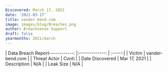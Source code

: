 ```yaml
---
Discovered: March 17, 2021
date: '2021-03-17'
title: vander-bend.com
image: images/blog/Breaches.png
author: Breachsense Support
draft: false
yearmonths: 2021/march
---
```


| Data Breach Report------------:   |:-------------:    | :-----:|
| Victim    | vander-bend.com      | 
| Threat Actor    | Conti      | 
| Date Discovered    | Mar 17, 2021      | 
| Description    | N/A      | 
| Leak Size    | N/A      | 

